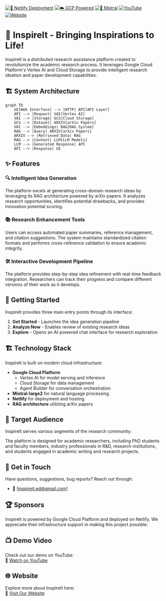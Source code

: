 [![🚀 Netlify Deployment](https://img.shields.io/badge/Deployed%20on-Netlify-00C7B7.svg)](https://netlify.com)
[![☁️ GCP Powered](https://img.shields.io/badge/Powered%20by-Google%20Cloud-4285F4.svg)](https://cloud.google.com)
[![🤖 Mistral](https://img.shields.io/badge/AI-Mistral--large2-blue.svg)](https://mistral.ai)
[![YouTube](https://img.shields.io/badge/YouTube-FF0000?style=for-the-badge&logo=YouTube&logoColor=white)](https://youtu.be/E1OxAEY-fZ8)
[![Website](https://img.shields.io/badge/Website-00A86B?style=for-the-badge&logo=GoogleChrome&logoColor=white)](http://35.202.128.28)



# 🌟 InspireIt - Bringing Inspirations to Life!

InspireIt is a distributed research assistance platform created to revolutionize the academic research process. It leverages Google Cloud Platform's Vertex AI and Cloud Storage to provide intelligent research ideation and paper development capabilities.


## 🏗️ System Architecture

```mermaid
graph TD
    UI[Web Interface] --> |HTTP| API[API Layer]
    API --> |Request| VAI[Vertex AI]
    VAI --> |Storage| GCS[Cloud Storage]
    GCS --> |Dataset| ARXIV[arXiv Papers]
    VAI --> |Embeddings| RAG[RAG System]
    RAG --> |Query| ARXIV[arXiv Papers]
    ARXIV --> |Retrieved Data| RAG
    RAG --> |Context| LLM[LLM Models]
    LLM --> |Generated Response| API
    API --> |Response| UI
```

## ✨ Features

### 🔍 **Intelligent Idea Generation**
The platform excels at generating cross-domain research ideas by leveraging its RAG architecture powered by arXiv papers. It analyzes research opportunities, identifies potential drawbacks, and provides innovation potential scoring.

### 📚 **Research Enhancement Tools**
Users can access automated paper summaries, reference management, and citation suggestions. The system maintains standardized citation formats and performs cross-reference validation to ensure academic integrity.

### 🛠 **Interactive Development Pipeline**
The platform provides step-by-step idea refinement with real-time feedback integration. Researchers can track their progress and compare different versions of their work as it develops.

## 🚀 Getting Started

InspireIt provides three main entry points through its interface:

1. **Get Started** - Launches the idea generation pipeline
2. **Analyze Now** - Enables review of existing research ideas
3. **Explore** - Opens an AI-powered chat interface for research exploration

## 🏗 Technology Stack

InspireIt is built on modern cloud infrastructure:

- **Google Cloud Platform**
  - Vertex AI for model serving and inference
  - Cloud Storage for data management
  - Agent Builder for conversation orchestration
- **Mistral-large2** for natural language processing
- **Netlify** for deployment and hosting
- **RAG architecture** utilizing arXiv papers

## 🎯 Target Audience

InspireIt serves various segments of the research community:

The platform is designed for academic researchers, including PhD students and faculty members, industry professionals in R&D, research institutions, and students engaged in academic writing and research projects.

## 📩 Get in Touch

Have questions, suggestions, bug reports? Reach out through:

- 📧 [inspireit.ed@gmail.com]

## 🏆 Sponsors

InspireIt is powered by Google Cloud Platform and deployed on Netlify. We appreciate their infrastructure support in making this project possible.

## 📺 Demo Video  
Check out our demo on YouTube:  
🔗 [Watch on YouTube](https://youtu.be/E1OxAEY-fZ8)  

## 🌐 Website  
Explore more about InspireIt here:  
🔗 [Visit Our Website](http://35.202.128.28)  
